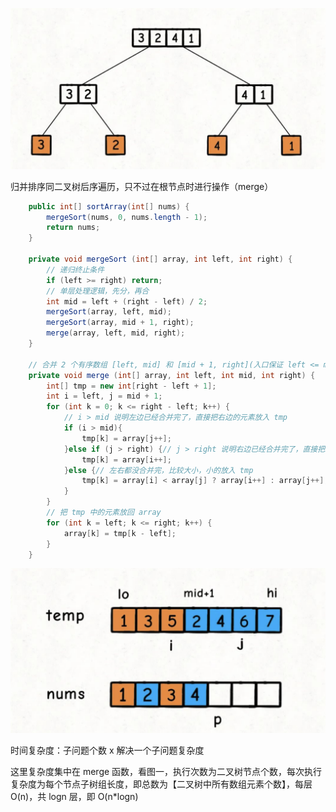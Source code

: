 ![MergeSort-biTree](https://github.com/zhangbotong/LeetCode/blob/master/assets/MergeSort-biTree.png)

归并排序同二叉树后序遍历，只不过在根节点时进行操作（merge）

``` java
    public int[] sortArray(int[] nums) {
        mergeSort(nums, 0, nums.length - 1);
        return nums;
    }

    private void mergeSort (int[] array, int left, int right) {
        // 递归终止条件
        if (left >= right) return;
        // 单层处理逻辑，先分，再合
        int mid = left + (right - left) / 2;
        mergeSort(array, left, mid);
        mergeSort(array, mid + 1, right);
        merge(array, left, mid, right);
    }

    // 合并 2 个有序数组 [left, mid] 和 [mid + 1, right](入口保证 left <= mid < right)
    private void merge (int[] array, int left, int mid, int right) {
        int[] tmp = new int[right - left + 1];
        int i = left, j = mid + 1;
        for (int k = 0; k <= right - left; k++) {
            // i > mid 说明左边已经合并完了，直接把右边的元素放入 tmp
            if (i > mid){
                tmp[k] = array[j++];
            }else if (j > right) {// j > right 说明右边已经合并完了，直接把左边的元素放入 tmp
                tmp[k] = array[i++];
            }else {// 左右都没合并完，比较大小，小的放入 tmp
                tmp[k] = array[i] < array[j] ? array[i++] : array[j++];
            }
        }
        // 把 tmp 中的元素放回 array
        for (int k = left; k <= right; k++) {
            array[k] = tmp[k - left];
        }
    }
```


![MergeSort-mergeArray](https://github.com/zhangbotong/LeetCode/blob/master/assets/MergeSort-mergeArray.png)

时间复杂度：子问题个数 x 解决一个子问题复杂度

这里复杂度集中在 merge 函数，看图一，执行次数为二叉树节点个数，每次执行复杂度为每个节点子树组长度，即总数为【二叉树中所有数组元素个数】，每层 O(n)，共 logn 层，即 O(n*logn)
